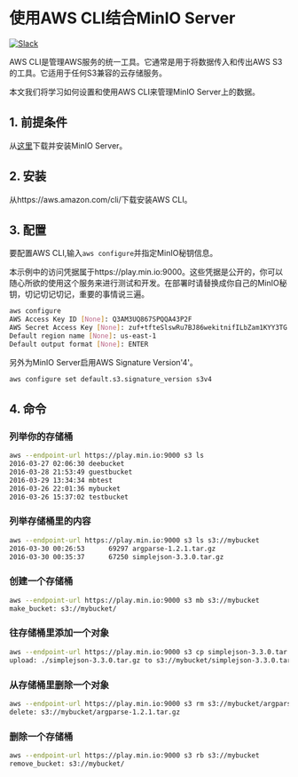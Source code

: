 # 使用AWS CLI结合MinIO Server 

[![Slack](https://slack.min.io/slack?type=svg)](http://slack.minio.org.cn/questions)

AWS CLI是管理AWS服务的统一工具。它通常是用于将数据传入和传出AWS S3的工具。它适用于任何S3兼容的云存储服务。

本文我们将学习如何设置和使用AWS CLI来管理MinIO Server上的数据。

## 1. 前提条件

从[这里](http://docs.minio.org.cn)下载并安装MinIO Server。

## 2. 安装

从https://aws.amazon.com/cli/下载安装AWS CLI。

## 3. 配置

要配置AWS CLI,输入`aws configure`并指定MinIO秘钥信息。

本示例中的访问凭据属于https://play.min.io:9000。这些凭据是公开的，你可以随心所欲的使用这个服务来进行测试和开发。在部署时请替换成你自己的MinIO秘钥，切记切记切记，重要的事情说三遍。

```sh
aws configure
AWS Access Key ID [None]: Q3AM3UQ867SPQQA43P2F
AWS Secret Access Key [None]: zuf+tfteSlswRu7BJ86wekitnifILbZam1KYY3TG
Default region name [None]: us-east-1
Default output format [None]: ENTER
```

另外为MinIO Server启用AWS Signature Version'4'。

```sh
aws configure set default.s3.signature_version s3v4
```

## 4. 命令

### 列举你的存储桶

```sh
aws --endpoint-url https://play.min.io:9000 s3 ls
2016-03-27 02:06:30 deebucket
2016-03-28 21:53:49 guestbucket
2016-03-29 13:34:34 mbtest
2016-03-26 22:01:36 mybucket
2016-03-26 15:37:02 testbucket
```

### 列举存储桶里的内容

```sh
aws --endpoint-url https://play.min.io:9000 s3 ls s3://mybucket
2016-03-30 00:26:53      69297 argparse-1.2.1.tar.gz
2016-03-30 00:35:37      67250 simplejson-3.3.0.tar.gz
```

### 创建一个存储桶

```sh
aws --endpoint-url https://play.min.io:9000 s3 mb s3://mybucket
make_bucket: s3://mybucket/
```

### 往存储桶里添加一个对象

```sh
aws --endpoint-url https://play.min.io:9000 s3 cp simplejson-3.3.0.tar.gz s3://mybucket
upload: ./simplejson-3.3.0.tar.gz to s3://mybucket/simplejson-3.3.0.tar.gz
```

### 从存储桶里删除一个对象

```sh
aws --endpoint-url https://play.min.io:9000 s3 rm s3://mybucket/argparse-1.2.1.tar.gz
delete: s3://mybucket/argparse-1.2.1.tar.gz
```

### 删除一个存储桶

```sh
aws --endpoint-url https://play.min.io:9000 s3 rb s3://mybucket
remove_bucket: s3://mybucket/
```